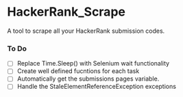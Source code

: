 # HackerRank_Scrape
A tool to scrape all your HackerRank submission codes.

### To Do
- [ ] Replace Time.Sleep() with Selenium wait functionality
- [ ] Create well defined fucntions for each task
- [ ] Automatically get the submissions pages variable.
- [ ] Handle the StaleElementReferenceException exceptions
